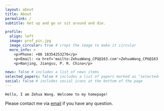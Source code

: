 ```yaml
---
layout: about
title: About
permalink: /
subtitle: Get up and go or sit around and die.

profile:
  align: left
  image: prof_pic.jpg
  image_circular: true # crops the image to make it circular
  more_info: >
    <p>Phone: +86 18354253276</p>
    <p>Email: <a href='mailto:ZehuaWang_CPU@163.com'>ZehuaWang_CPU@163.com</a></p>
    <p>Nanjing, Jiangsu, P. R. China</p>

news: false # includes a list of news items
selected_papers: false # includes a list of papers marked as "selected={true}"
social: false # includes social icons at the bottom of the page
---
```


`Hello, I am Zehua Wang. Welcome to my homepage!`

Please contact me via <a href='mailto:ZehuaWang_CPU@163.com'>email</a> if you have any question.
